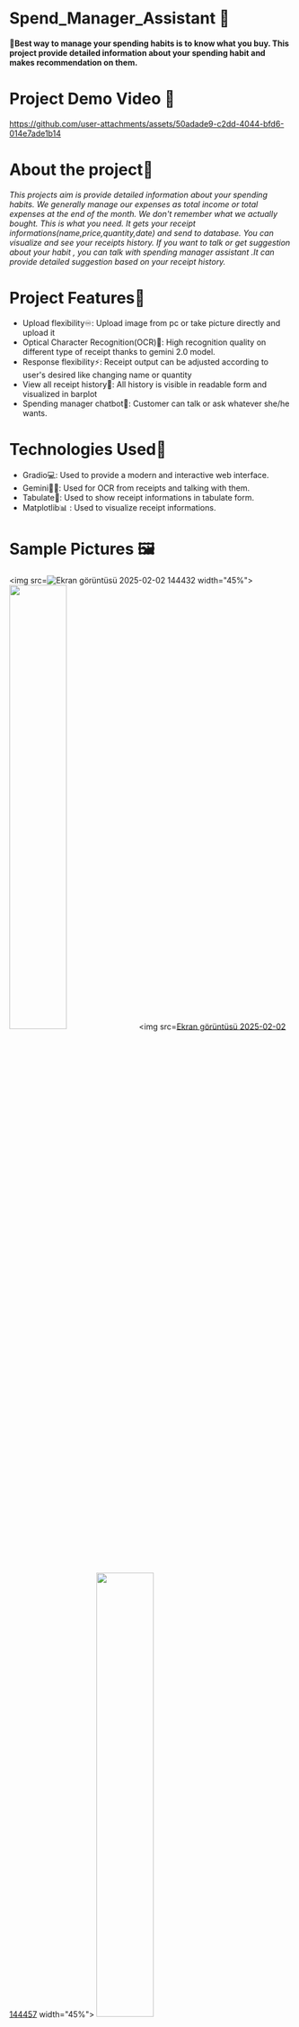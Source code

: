 # Spend_Manager_Assistant 🎉
 **📌Best way to manage your spending habits is to know what you buy. This project provide detailed information about your spending habit and makes recommendation on them.**

# Project Demo Video 🎥

https://github.com/user-attachments/assets/50adade9-c2dd-4044-bfd6-014e7ade1b14




 
# About the project🎯
*This projects aim is provide detailed information about  your spending habits.
We generally manage our expenses as total income or total expenses at the end of the month. We don't remember  what we actually bought. This is what you need.
It gets your receipt informations(name,price,quantity,date) and send to database. You can visualize and  see your receipts history.
If you want to talk or get suggestion about your habit , you can talk with spending  manager assistant .It can provide detailed suggestion based on your receipt history.*




#  Project Features🚀
* Upload flexibility♾️: Upload image from pc or take picture directly and upload it
* Optical Character Recognition(OCR)🔎: High recognition quality on different type of receipt thanks to gemini 2.0 model.
* Response flexibility⚡: Receipt output  can be adjusted according to user's desired like changing name or quantity
* View all receipt history👀: All history is visible in readable form and visualized in barplot
* Spending manager chatbot🤖: Customer can talk or ask whatever she/he wants. 




#  Technologies Used🔧
* Gradio💻: Used to provide a modern and interactive web interface.
* Gemini🔎🤖: Used for OCR from receipts and talking with them.
* Tabulate🔢: Used to show receipt informations in tabulate form.
* Matplotlib📊 : Used to visualize receipt informations.


# Sample Pictures 🖼️
<img src=![Ekran görüntüsü 2025-02-02 144432](https://github.com/user-attachments/assets/3a86b0cd-9986-45e0-bec4-8aeea80485de) width="45%"> <img src="URL2" width="45%">
<img src=[Ekran görüntüsü 2025-02-02 144457](https://github.com/user-attachments/assets/762130b6-ac9c-4491-891a-63cf39aac944) width="45%"> <img src="URL4" width="45%">

|![Ekran görüntüsü 2025-02-02 144432](https://github.com/user-attachments/assets/3a86b0cd-9986-45e0-bec4-8aeea80485de)| ![Ekran görüntüsü 2025-02-02 144457](https://github.com/user-attachments/assets/762130b6-ac9c-4491-891a-63cf39aac944)|
![Ekran görüntüsü 2025-02-02 144510](https://github.com/user-attachments/assets/a019ca4b-2f5e-4770-afeb-cdf264f8d526)
![Ekran görüntüsü 2025-02-02 144600](https://github.com/user-attachments/assets/5758af65-c8cb-477d-af82-ef85ba1f8eb1)
